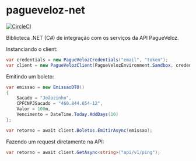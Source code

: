 # pagueveloz-net

[![CircleCI](https://circleci.com/gh/PagueVeloz/pagueveloz-net.svg?style=svg)](https://circleci.com/gh/PagueVeloz/pagueveloz-net)

Biblioteca .NET (C#) de integração com os serviços da API PagueVeloz.

Instanciando o client:

```csharp
var credentials = new PagueVelozCredentials("email", "token");
var client = new PagueVelozClient(PagueVelozEnvironment.Sandbox, credentials); 
```

Emitindo um boleto:

```csharp
var emissao = new EmissaoDTO()
{
    Sacado = "Joãozinho",
    CPFCNPJSacado = "460.844.654-12",
    Valor = 100m,
    Vencimento = DateTime.Today.AddDays(10)
};

var retorno = await client.Boletos.EmitirAsync(emissao);
```

Fazendo um request diretamente na API:

```csharp
var retorno = await client.GetAsync<string>("api/v1/ping");
```
